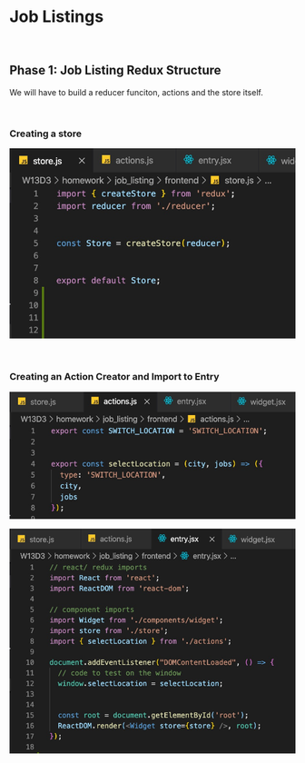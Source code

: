 # **Job Listings**

&nbsp;

## **Phase 1: Job Listing Redux Structure**

We will have to build a reducer funciton, actions and the store itself. 

&nbsp;

### **Creating a store**

![alt text](../job_listing/assets/Screen&#32;Shot&#32;2019-12-10&#32;at&#32;5.59.47&#32;PM.jpg "Created Store")

&nbsp;

### **Creating an Action Creator and Import to Entry**

![alt text](../job_listing/assets/Screen&#32;Shot&#32;2019-12-10&#32;at&#32;6.07.19&#32;PM.jpg "Created Action Creators")

![alt text](../job_listing/assets/Screen&#32;Shot&#32;2019-12-10&#32;at&#32;6.08.21&#32;PM.jpg "Import to Entry")

&nbsp;